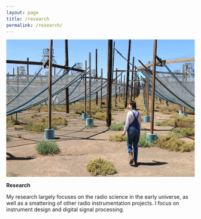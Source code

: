 ```yaml
---
layout: page
title: /research
permalink: /research/
---
```


<p align="center">
<img src="https://github.com/lmberkhout/lmberkhout.github.io/blob/master/graphics/IMG_6110.JPG" alt="HERA"  width=551 height=368 align="center">
</p>
  
<p align="center">
  
  <b> Research </b>
  
My research largely focuses on the radio science in the early universe, as well as a smattering of other radio instrumentation projects. I focus on instrument design and digital signal processing. 
  
</p>
